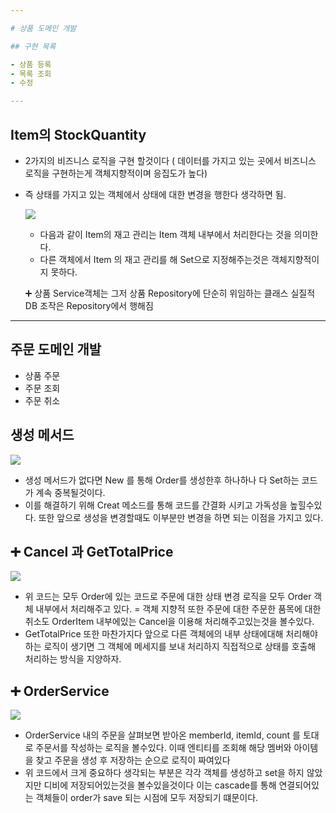 ```yaml
---

# 상품 도메인 개발

## 구현 목록

- 상품 등록
- 목록 조회
- 수정

---
```


## Item의 StockQuantity

- 2가지의 비즈니스 로직을 구현 할것이다 ( 데이터를 가지고 있는 곳에서 비즈니스 로직을 구현하는게 객체지향적이며 응집도가 높다)
- 즉 상태를 가지고 있는 객체에서 상태에 대한 변경을 행한다 생각하면 됨.

    ![](https://images.velog.io/images/donglee99/post/21a930df-224a-483b-8574-c35666cd86f3/%EC%8A%A4%ED%81%AC%EB%A6%B0%EC%83%B7%202021-05-11%20%EC%98%A4%ED%9B%84%209.13.13.png)

    - 다음과 같이 Item의 재고 관리는 Item 객체 내부에서 처리한다는 것을 의미한다.
    - 다른 객체에서 Item 의 재고 관리를 해 Set으로 지정해주는것은 객체지향적이지 못하다.

    ➕ 상품 Service객체는 그저 상품 Repository에 단순히 위임하는 클래스 실질적 DB 조작은 Repository에서 행해짐

---

## 주문 도메인 개발

- 상품 주문
- 주문 조회
- 주문 취소

## 생성 메서드
![](https://images.velog.io/images/donglee99/post/f4174131-5930-4bf2-ab4d-89e15d46d340/%EC%8A%A4%ED%81%AC%EB%A6%B0%EC%83%B7%202021-05-11%20%EC%98%A4%ED%9B%84%209.17.22.png)


- 생성 메서드가 없다면 New 를 통해 Order를 생성한후 하나하나 다 Set하는 코드가 계속 중복될것이다.
- 이를 해결하기 위해 Creat 메소드를 통해 코드를 간결화 시키고 가독성을 높힐수있다. 또한 앞으로 생성을 변경할때도 이부분만 변경을 하면 되는 이점을 가지고 있다.

## ➕ Cancel 과 GetTotalPrice
![](https://images.velog.io/images/donglee99/post/7b095c45-46a2-476e-8591-f97a56737395/%EC%8A%A4%ED%81%AC%EB%A6%B0%EC%83%B7%202021-05-11%20%EC%98%A4%ED%9B%84%209.20.10.png)

- 위 코드는 모두 Order에 있는 코드로 주문에 대한 상태 변경 로직을 모두 Order 객체 내부에서 처리해주고 있다. = 객체 지향적 또한 주문에 대한 주문한 품목에 대한 취소도 OrderItem 내부에있는  Cancel을 이용해 처리해주고있는것을 볼수있다.
- GetTotalPrice 또한 마찬가지다 앞으로 다른 객체에의 내부 상태에대해 처리해야하는 로직이 생기면 그 객체에 메세지를 보내 처리하지 직접적으로 상태를 호출해 처리하는 방식을 지양하자.

## ➕ OrderService

![](https://images.velog.io/images/donglee99/post/6242d91d-6ea8-4aac-9b40-761a8e23d456/%EC%8A%A4%ED%81%AC%EB%A6%B0%EC%83%B7%202021-05-11%20%EC%98%A4%ED%9B%84%209.26.25.png)
- OrderService 내의 주문을 살펴보면 받아온 memberId, itemId, count 를 토대로 주문서를 작성하는 로직을 볼수있다. 이때 엔티티를 조회해 해당 멤버와 아이템을 찾고 주문을 생성 후 저장하는 순으로 로직이 짜여있다
- 위 코드에서 크게 중요하다 생각되는 부분은 각각 객체를 생성하고 set을 하지 않았지만 디비에 저장되어있는것을 볼수있을것이다 이는 cascade를 통해 연결되어있는 객체들이 order가 save 되는 시점에 모두 저장되기 떄문이다.